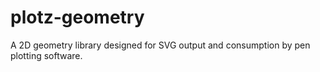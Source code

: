 # plotz-geometry

A 2D geometry library designed for SVG output and consumption by pen plotting software.
